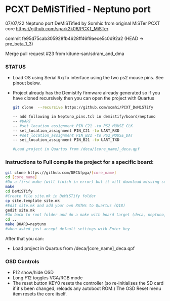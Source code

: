 # PCXT DeMiSTified - Neptuno port

07/07/22 Neptuno port DeMiSTified by Somhic from original MiSTer PCXT core  https://github.com/spark2k06/PCXT_MiSTer

commit fe95d75cab305928fb4628ff46f9aece5c0d92a2 (HEAD -> pre_beta_1_3)

Merge pull request #23 from kitune-san/sdram_and_dma

### STATUS

* Load OS using Serial Rx/Tx interface using the two ps2 mouse pins.  See pinout below.

* Project already has the Demistify firmware already generated so if you have cloned recursively then you can open the project with Quartus

  ```sh
  git clone  --recursive https://github.com/somhi/PCXT_DeMiSTify
  
  -- add following in Neptuno_pins.tcl in demistify/board/neptuno
  -- #UART
  -- #set_location_assignment PIN_C21 -to PS2_MOUSE_CLK
  -- set_location_assignment PIN_C21 -to UART_RXD
  -- #set_location_assignment PIN_B21 -to PS2_MOUSE_DAT
  -- set_location_assignment PIN_B21 -to UART_TXD
  
  #Load project in Quartus from /deca/[core_name]_deca.qpf
  ```

  



### Instructions to Full compile the project for a specific board:

```sh
git clone https://github.com/DECAfpga/[core_name]
cd [core_name]
#Do a first make (will finish in error) but it will download missing submodules 
make
cd DeMiSTify
#Create file site.mk in DeMiSTify folder 
cp site.template site.mk
#Edit site.mk and add your own PATHs to Quartus (Q18)
gedit site.mk
#Go back to root folder and do a make with board target (deca, neptuno, uareloaded, atlas_cyc). If not specified it will compile for all targets.
cd ..
make BOARD=neptuno
#when asked just accept default settings with Enter key
```

After that you can:

* Load project in Quartus from /deca/[core_name]_deca.qpf



### OSD Controls

* F12 show/hide OSD 
* Long F12 toggles VGA/RGB mode
* The reset button KEY0 resets the controller (so re-initialises the SD card if it's been changed, reloads any autoboot ROM.) The OSD Reset menu item resets the core itself.

